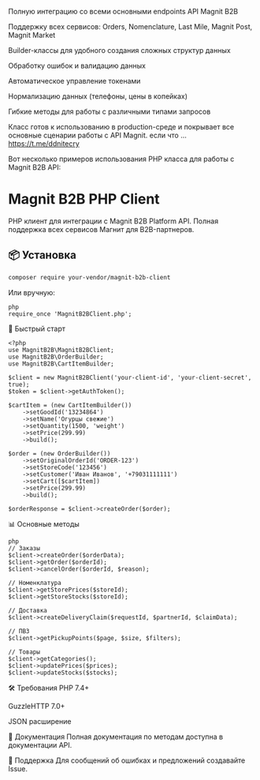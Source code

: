 Полную интеграцию со всеми основными endpoints API Magnit B2B

Поддержку всех сервисов: Orders, Nomenclature, Last Mile, Magnit Post, Magnit Market

Builder-классы для удобного создания сложных структур данных

Обработку ошибок и валидацию данных

Автоматическое управление токенами

Нормализацию данных (телефоны, цены в копейках)

Гибкие методы для работы с различными типами запросов

Класс готов к использованию в production-среде и покрывает все основные сценарии работы с API Magnit.
если что ...  https://t.me/ddnitecry



Вот несколько примеров использования PHP класса для работы с Magnit B2B API:
# Magnit B2B PHP Client

PHP клиент для интеграции с Magnit B2B Platform API. Полная поддержка всех сервисов Магнит для B2B-партнеров.

## 📦 Установка

```bash
composer require your-vendor/magnit-b2b-client
```
Или вручную:
```
php
require_once 'MagnitB2BClient.php';
```
🚀 Быстрый старт
```
<?php
use MagnitB2B\MagnitB2BClient;
use MagnitB2B\OrderBuilder;
use MagnitB2B\CartItemBuilder;

$client = new MagnitB2BClient('your-client-id', 'your-client-secret', true);
$token = $client->getAuthToken();

$cartItem = (new CartItemBuilder())
    ->setGoodId('13234864')
    ->setName('Огурцы свежие')
    ->setQuantity(1500, 'weight')
    ->setPrice(299.99)
    ->build();

$order = (new OrderBuilder())
    ->setOriginalOrderId('ORDER-123')
    ->setStoreCode('123456')
    ->setCustomer('Иван Иванов', '+79031111111')
    ->setCart([$cartItem])
    ->setPrice(299.99)
    ->build();

$orderResponse = $client->createOrder($order);
```


📊 Основные методы
```
php
// Заказы
$client->createOrder($orderData);
$client->getOrder($orderId);
$client->cancelOrder($orderId, $reason);

// Номенклатура
$client->getStorePrices($storeId);
$client->getStoreStocks($storeId);

// Доставка
$client->createDeliveryClaim($requestId, $partnerId, $claimData);

// ПВЗ
$client->getPickupPoints($page, $size, $filters);

// Товары
$client->getCategories();
$client->updatePrices($prices);
$client->updateStocks($stocks);
```
🛠️ Требования
PHP 7.4+

GuzzleHTTP 7.0+

JSON расширение

📖 Документация
Полная документация по методам доступна в документации API.

🐛 Поддержка
Для сообщений об ошибках и предложений создавайте Issue.